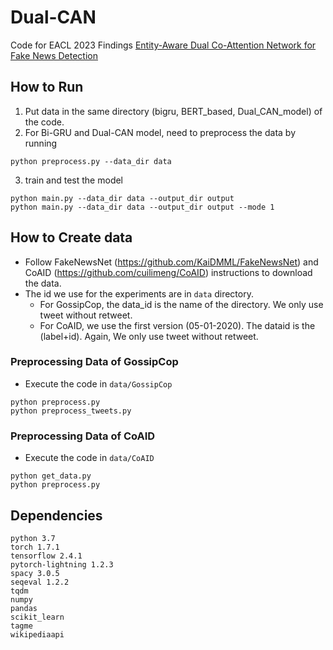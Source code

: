 # Dual-CAN
Code for EACL 2023 Findings [Entity-Aware Dual Co-Attention Network for Fake News Detection](https://sinhanyang.github.io/assets/pdf/Fake_News_Detection_EACL2023.pdf)

## How to Run
1. Put data in the same directory (bigru, BERT_based, Dual_CAN_model) of the code.
2. For Bi-GRU and Dual-CAN model, need to preprocess the data by running
```
python preprocess.py --data_dir data
```
3. train and test the model
```
python main.py --data_dir data --output_dir output
python main.py --data_dir data --output_dir output --mode 1
```

## How to Create data
* Follow FakeNewsNet (https://github.com/KaiDMML/FakeNewsNet) and CoAID (https://github.com/cuilimeng/CoAID) instructions to download the data.
* The id we use for the experiments are in `data` directory.
    * For GossipCop, the data_id is the name of the directory. We only use tweet without retweet.
    * For CoAID, we use the first version (05-01-2020). The dataid is the (label+id). Again, We only use tweet without retweet.

### Preprocessing Data of  GossipCop
* Execute the code in `data/GossipCop`
```
python preprocess.py
python preprocess_tweets.py
```
### Preprocessing Data of  CoAID
* Execute the code in `data/CoAID`
```
python get_data.py
python preprocess.py
```

## Dependencies
```
python 3.7
torch 1.7.1
tensorflow 2.4.1
pytorch-lightning 1.2.3
spacy 3.0.5
seqeval 1.2.2
tqdm
numpy
pandas
scikit_learn
tagme
wikipediaapi
```
